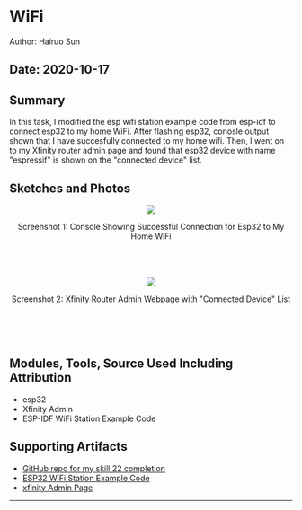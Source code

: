 #  WiFi

Author: Hairuo Sun

Date: 2020-10-17
-----

## Summary
In this task, I modified the esp wifi station example code from esp-idf to connect esp32 to my home WiFi. After flashing esp32, conosle output shown that I have succesfully connected to my home wifi. Then, I went on to my Xfinity router admin page and found that esp32 device with name "espressif" is shown on the "connected device" list.

## Sketches and Photos
<div align="center">
<img src="https://github.com/BU-EC444/Sun-Hairuo/blob/master/skills/cluster-3/22/images/console_output.png">
<p>Screenshot 1: Console Showing Successful Connection for Esp32 to My Home WiFi</p>
<br/>
<br/>
<br/>
<img src="https://github.com/BU-EC444/Sun-Hairuo/blob/master/skills/cluster-3/22/images/admin_device_list.png">
<p>Screenshot 2: Xfinity Router Admin Webpage with "Connected Device" List</p>
<br/>
<br/>
<br/>
</div>

## Modules, Tools, Source Used Including Attribution
* esp32
* Xfinity Admin
* ESP-IDF WiFi Station Example Code

## Supporting Artifacts
* [GitHub repo for my skill 22 completion](https://github.com/BU-EC444/Sun-Hairuo/blob/master/skills/cluster-3/22/)
* [ESP32 WiFi Station Example Code](https://github.com/espressif/esp-idf/tree/master/examples/wifi/getting_started/station)
* [xfinity Admin Page](http://10.0.0.1/connected_devices_computers.php)

-----
